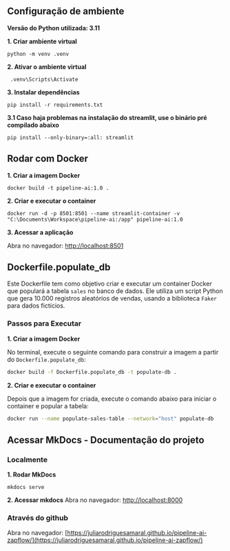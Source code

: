 ## Configuração de ambiente

**Versão do Python utilizada: 3.11**

**1. Criar ambiente virtual**
   ``` 
   python -m venv .venv
   ```
    
**2. Ativar o ambiente virtual**
```
 .venv\Scripts\Activate
 ```

**3. Instalar dependências**
```
pip install -r requirements.txt
``` 
**3.1 Caso haja problemas na instalação do streamlit, use o binário pré compilado abaixo**
```
pip install --only-binary=:all: streamlit
```
    

## Rodar com Docker

**1. Criar a imagem Docker**
```
docker build -t pipeline-ai:1.0 .
``` 
    
**2. Criar e executar o container**
```
docker run -d -p 8501:8501 --name streamlit-container -v "C:\Documents\Workspace\pipeline-ai:/app" pipeline-ai:1.0
``` 
    
**3. Acessar a aplicação**

Abra no navegador: [http://localhost:8501](http://localhost:8501)

## Dockerfile.populate_db 

Este Dockerfile tem como objetivo criar e executar um container Docker que populará a tabela `sales` no banco de dados. Ele utiliza um script Python que gera 10.000 registros aleatórios de vendas, usando a biblioteca `Faker` para dados fictícios.

### Passos para Executar

**1. Criar a imagem Docker**

No terminal, execute o seguinte comando para construir a imagem a partir do `Dockerfile.populate_db`:

```sh
docker build -f Dockerfile.populate_db -t populate-db .
```

**2. Criar e executar o container**

Depois que a imagem for criada, execute o comando abaixo para iniciar o container e popular a tabela:

```sh
docker run --name populate-sales-table --network="host" populate-db
```


## Acessar MkDocs - Documentação do projeto

### Localmente
**1. Rodar MkDocs**
```
mkdocs serve
```

**2. Acessar mkdocs**
Abra no navegador: [http://localhost:8000](http://localhost:8000)

### Através do github
Abra no navegador: [https://juliarodriguesamaral.github.io/pipeline-ai-zapflow/](https://juliarodriguesamaral.github.io/pipeline-ai-zapflow/)